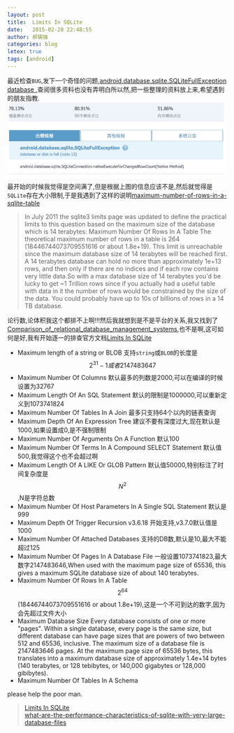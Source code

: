 ```yaml
---
layout: post
title:  Limits In SQLite
date:   2015-02-28 22:48:55
author: 郝锡强
categories: blog
letex: true
tags: [android]
---
```

最近检查`BUG`,发下一个奇怪的问题,[android.database.sqlite.SQLiteFullException database ](https://www.google.com/search?q=android.database.sqlite.SQLiteFullException+database+or+disk+is+full+(code+13)&oq=android.database.sqlite.SQLiteFullException+database+or+disk+is+full+(code+13)&aqs=chrome..69i57j69i60.479j0j4&sourceid=chrome&es_sm=119&ie=UTF-8),查阅很多资料也没有弄明白所以然,把一些整理的资料放上来,希望遇到的朋友指教.
![limitsinsqlite01](../source/images/blog/limitsinsqlite01.png)
<!-- more -->
最开始的时候我觉得是空间满了,但是根据上图的信息应该不是,然后就觉得是`SQLite`存在大小限制,于是我遇到了这样的说明[maximum-number-of-rows-in-a-sqlite-table](http://stackoverflow.com/questions/1546947/maximum-number-of-rows-in-a-sqlite-table)

>In July 2011 the sqlite3 limits page was updated to define the practical limits to this question based on the maximum size of the database which is 14 terabytes:
Maximum Number Of Rows In A Table
The theoretical maximum number of rows in a table is 264 (18446744073709551616 or about 1.8e+19). This limit is unreachable since the maximum database size of 14 terabytes will be reached first. A 14 terabytes database can hold no more than approximately 1e+13 rows, and then only if there are no indices and if each row contains very little data.So with a max database size of 14 terabytes you'd be lucky to get ~1 Trillion rows since if you actually had a useful table with data in it the number of rows would be constrained by the size of the data. You could probably have up to 10s of billions of rows in a 14 TB database.

论行数,论体积我这个都排不上啊!!!然后我就想到是不是平台的关系,我又找到了[Comparison_of_relational_database_management_systems](http://en.wikipedia.org/wiki/Comparison_of_relational_database_management_systems#Limits),也不是啊,这可如何是好,我有开始逐一的排查官方文档[Limits In SQLite](http://www.sqlite.org/limits.html)

* Maximum length of a string or BLOB 支持`string`或`BLOB`的长度是$$2^{31}-1 或者 2147483647 $$
* Maximum Number Of Columns 默认最多的列数是2000,可以在编译的时候设置为32767
* Maximum Length Of An SQL Statement 默认的限制是1000000,可以重新定义到1073741824
* Maximum Number Of Tables In A Join 最多只支持64个以内的链表查询
* Maximum Depth Of An Expression Tree 建议不要有深度过大,现在默认是1000,如果设置成0,是不强制限制
* Maximum Number Of Arguments On A Function 默认100
* Maximum Number Of Terms In A Compound SELECT Statement 默认值500,我觉得这个也不会超过啊
* Maximum Length Of A LIKE Or GLOB Pattern 默认值50000,特别标注了时间复杂度是$$N^2$$,N是字符总数
* Maximum Number Of Host Parameters In A Single SQL Statement 默认是999
* Maximum Depth Of Trigger Recursion v3.6.18 开始支持,v3.7.0默认值是1000
* Maximum Number Of Attached Databases 支持的DB数,默认是10,最大不能超过125
* Maximum Number Of Pages In A Database File 一般设置1073741823,最大数字2147483646,When used with the maximum page size of 65536, this gives a maximum SQLite database size of about 140 terabytes.
* Maximum Number Of Rows In A Table $$2^{64} $$(18446744073709551616 or about 1.8e+19),这是一个不可到达的数字,因为会先超过文件大小
* Maximum Database Size Every database consists of one or more "pages". Within a single database, every page is the same size, but different database can have page sizes that are powers of two between 512 and 65536, inclusive. The maximum size of a database file is 2147483646 pages. At the maximum page size of 65536 bytes, this translates into a maximum database size of approximately 1.4e+14 bytes (140 terabytes, or 128 tebibytes, or 140,000 gigabytes or 128,000 gibibytes).
* Maximum Number Of Tables In A Schema  

please help the poor man.


> [Limits In SQLite](http://www.sqlite.org/limits.html)<br />
[what-are-the-performance-characteristics-of-sqlite-with-very-large-database-files](http://stackoverflow.com/questions/784173/what-are-the-performance-characteristics-of-sqlite-with-very-large-database-files)
